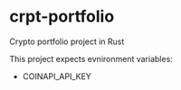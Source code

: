 # crpt-portfolio
Crypto portfolio project in Rust

This project expects evnironment variables:

* COINAPI_API_KEY

